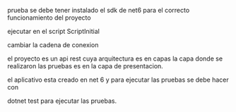 

prueba
 se debe tener instalado el sdk de net6 para el correcto funcionamiento del proyecto

ejecutar en  el script ScriptInitial

cambiar la cadena de conexion



el proyecto es un api rest cuya arquitectura es en capas la capa donde se realizaron las pruebas es en la capa de presentacion.

el aplicativo esta creado en net 6 y para ejecutar las pruebas se debe hacer con 


dotnet test para ejecutar las pruebas.